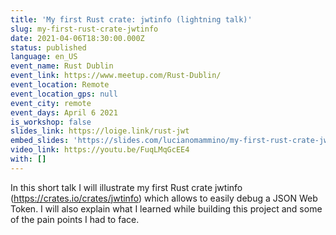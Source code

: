 ```yaml
---
title: 'My first Rust crate: jwtinfo (lightning talk)'
slug: my-first-rust-crate-jwtinfo
date: 2021-04-06T18:30:00.000Z
status: published
language: en_US
event_name: Rust Dublin
event_link: https://www.meetup.com/Rust-Dublin/
event_location: Remote
event_location_gps: null
event_city: remote
event_days: April 6 2021
is_workshop: false
slides_link: https://loige.link/rust-jwt
embed_slides: 'https://slides.com/lucianomammino/my-first-rust-crate-jwtinfo/embed'
video_link: https://youtu.be/FuqLMqGcEE4
with: []
---
```


In this short talk I will illustrate my first Rust crate jwtinfo (https://crates.io/crates/jwtinfo) which allows to easily debug a JSON Web Token. I will also explain what I learned while building this project and some of the pain points I had to face.
